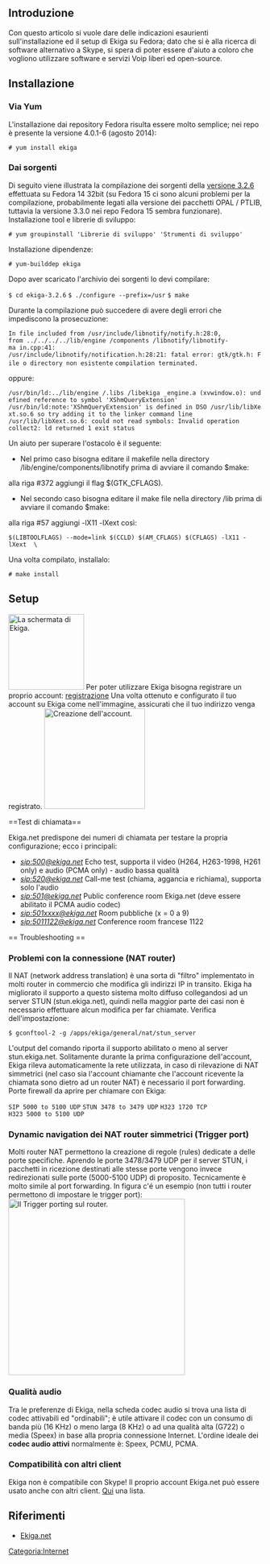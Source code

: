 Introduzione
------------

Con questo articolo si vuole dare delle indicazioni esaurienti sull'installazione ed il setup di Ekiga su Fedora; dato che si è alla ricerca di software alternativo a Skype, si spera di poter essere d'aiuto a coloro che vogliono utilizzare software e servizi Voip liberi ed open-source.

Installazione
-------------

### Via Yum

L'installazione dai repository Fedora risulta essere molto semplice; nei repo è presente la versione 4.0.1-6 (agosto 2014):

`# yum install ekiga`

### Dai sorgenti

Di seguito viene illustrata la compilazione dei sorgenti della [versione 3.2.6](http://ftp.gnome.org/pub/gnome/sources/ekiga/3.2/) effettuata su Fedora 14 32bit (su Fedora 15 ci sono alcuni problemi per la compilazione, probabilmente legati alla versione dei pacchetti OPAL / PTLIB, tuttavia la versione 3.3.0 nei repo Fedora 15 sembra funzionare).
Installazione tool e librerie di sviluppo:

`# yum groupinstall 'Librerie di sviluppo' 'Strumenti di sviluppo'`

Installazione dipendenze:

`# yum-builddep ekiga`

Dopo aver scaricato l'archivio dei sorgenti lo devi compilare:

`$ cd ekiga-3.2.6`
`$ ./configure --prefix=/usr`
`$ make`

Durante la compilazione può succedere di avere degli errori che impediscono la prosecuzione:

`In file included from /usr/include/libnotify/notify.h:28:0,`
`from ../../../../lib/engine /components /libnotify/libnotify-ma in.cpp:41:`
`/usr/include/libnotify/notification.h:28:21: fatal error: gtk/gtk.h: File o directory non esistente`
`compilation terminated.`

oppure:

`/usr/bin/ld:../lib/engine /.libs /libekiga _engine.a (xvwindow.o): undefined reference to symbol 'XShmQueryExtension'`
`/usr/bin/ld:note:'XShmQueryExtension' is defined in DSO /usr/lib/libXext.so.6 so try adding it to the linker command line`
`/usr/lib/libXext.so.6: could not read symbols: Invalid operation`
`collect2: ld returned 1 exit status`

Un aiuto per superare l'ostacolo è il seguente:

-   Nel primo caso bisogna editare il makefile nella directory /lib/engine/components/libnotify prima di avviare il comando $make:

alla riga \#372 aggiungi il flag $(GTK\_CFLAGS).

-   Nel secondo caso bisogna editare il make file nella directory /lib prima di avviare il comando $make:

alla riga \#57 aggiungi -lX11 -lXext così:

`$(LIBTOOLFLAGS) --mode=link $(CCLD) $(AM_CFLAGS) $(CFLAGS) -lX11 -lXext  \`

Una volta compilato, installalo:

`# make install`

Setup
-----

<img src="Ekiga.png" title="fig:La schermata di Ekiga." alt="La schermata di Ekiga." width="150" /> Per poter utilizzare Ekiga bisogna registrare un proprio account: [registrazione](https://www.ekiga.net/?page=register)
Una volta ottenuto e configurato il tuo account su Ekiga come nell'immagine, assicurati che il tuo indirizzo venga registrato. <img src="Ekiga_account.png" title="fig:Creazione dell&#39;account." alt="Creazione dell&#39;account." width="200" />

==Test di chiamata==

Ekiga.net predispone dei numeri di chiamata per testare la propria configurazione; ecco i principali:

-   *<sip:500@ekiga.net>* Echo test, supporta il video (H264, H263-1998, H261 only) e audio (PCMA only) - audio bassa qualità
-   *<sip:520@ekiga.net>* Call-me test (chiama, aggancia e richiama), supporta solo l'audio
-   *<sip:501@ekiga.net>* Public conference room Ekiga.net (deve essere abilitato il PCMA audio codec)
-   *<sip:501xxxx@ekiga.net>* Room pubbliche (x = 0 a 9)
-   *<sip:5011122@ekiga.net>* Conference room francese 1122

== Troubleshooting ==

### Problemi con la connessione (NAT router)

Il NAT (network address translation) è una sorta di "filtro" implementato in molti router in commercio che modifica gli indirizzi IP in transito. Ekiga ha migliorato il supporto a questo sistema molto diffuso collegandosi ad un server STUN (stun.ekiga.net), quindi nella maggior parte dei casi non è necessario effettuare alcun modifica per far chiamate.
Verifica dell'impostazione:

`$ gconftool-2 -g /apps/ekiga/general/nat/stun_server`

L'output del comando riporta il supporto abilitato o meno al server stun.ekiga.net. Solitamente durante la prima configurazione dell'account, Ekiga rileva automaticamente la rete utilizzata, in caso di rilevazione di NAT simmetrici (nel caso sia l'account chiamante che l'account ricevente la chiamata sono dietro ad un router NAT) è necessario il port forwarding.
Porte firewall da aprire per chiamare con Ekiga:

`SIP 5000 to 5100 UDP`
`STUN 3478 to 3479 UDP`
`H323 1720 TCP`
`H323 5000 to 5100 UDP`

### Dynamic navigation dei NAT router simmetrici (Trigger port)

Molti router NAT permettono la creazione di regole (rules) dedicate a delle porte specifiche. Aprendo le porte 3478/3479 UDP per il server STUN, i pacchetti in ricezione destinati alle stesse porte vengono invece redirezionati sulle porte (5000-5100 UDP) di proposito. Tecnicamente è molto simile al port forwarding.
In figura c'é un esempio (non tutti i router permettono di impostare le trigger port): <img src="Ekiga_trigger.jpg" title="fig:Il Trigger porting sul router." alt="Il Trigger porting sul router." width="350" />

### Qualità audio

Tra le preferenze di Ekiga, nella scheda codec audio si trova una lista di codec attivabili ed "ordinabili"; è utile attivare il codec con un consumo di banda più (16 KHz) o meno larga (8 KHz) o ad una qualità alta (G722) o media (Speex) in base alla propria connessione Internet.
L'ordine ideale dei **codec audio attivi** normalmente è:
Speex, PCMU, PCMA.

### Compatibilità con altri client

Ekiga non è compatibile con Skype!
Il proprio account Ekiga.net può essere usato anche con altri client. [Qui](http://wiki.ekiga.org/index.php/Which_programs_work_with_Ekiga_%3F) una lista.

Riferimenti
-----------

-   [Ekiga.net](http://ekiga.net)

<Categoria:Internet>
